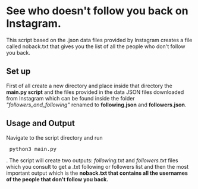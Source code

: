 # See who doesn't follow you back on Instagram.
This script based on the .json data files provided by Instagram creates a file called noback.txt that gives you the list of all the people who don't follow you back.

## Set up
First of all create a new directory and place inside that directory the **main.py script** and the files provided in the data JSON files downloaded from Instagram which can be found inside the folder _"followers_and_following"_ renamed to **following.json** and **followers.json**.

## Usage and Output
Navigate to the script directory and run <pre> python3 main.py </pre>.
The script will create two outputs: _following.txt_ and _followers.txt_ files which you consult to get a .txt following or followers list and then the most important output which is the **noback.txt that contains all the usernames of the people that don't follow you back.**
